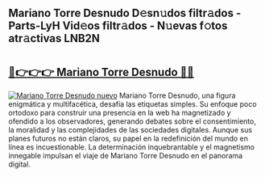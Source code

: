 ## Mariano Torre Desnudo D𝚎sn𝚞dos filtr𝚊dos - Parts-LyH Vid𝚎os filtr𝚊dos - N𝚞evas f𝚘tos atr𝚊ctivas LNB2N

# <h2><a href="http://mb8mir.tromn.icu/?c=Mariano+Torre+Desnudo">🔗👉👉👉 Mariano Torre Desnudo 🔗🔗</a></h2>

[![Mariano Torre Desnudo nuevo](https://i.imgur.com/pEAQMta.gif)](http://mb8mir.tromn.icu/?c=Mariano+Torre+Desnudo)
Mariano Torre Desnudo, una figura enigmática y multifacética, desafía las etiquetas simples. Su enfoque poco ortodoxo para construir una presencia en la web ha magnetizado y ofendido a los observadores, generando debates sobre el consentimiento, la moralidad y las complejidades de las sociedades digitales. Aunque sus planes futuros no están claros, su papel en la redefinición del mundo en línea es incuestionable. La determinación inquebrantable y el magnetismo innegable impulsan el viaje de Mariano Torre Desnudo en el panorama digital.
